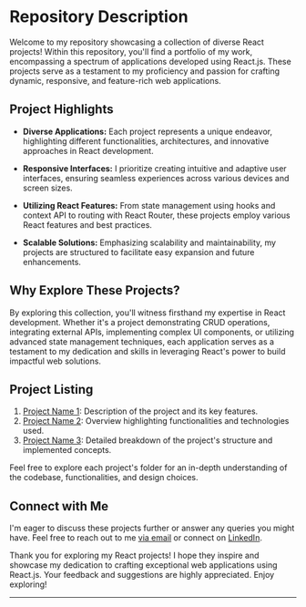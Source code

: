 # Repository Description

Welcome to my repository showcasing a collection of diverse React projects! Within this repository, you'll find a portfolio of my work, encompassing a spectrum of applications developed using React.js. These projects serve as a testament to my proficiency and passion for crafting dynamic, responsive, and feature-rich web applications.

## Project Highlights

- **Diverse Applications:** Each project represents a unique endeavor, highlighting different functionalities, architectures, and innovative approaches in React development.
  
- **Responsive Interfaces:** I prioritize creating intuitive and adaptive user interfaces, ensuring seamless experiences across various devices and screen sizes.
  
- **Utilizing React Features:** From state management using hooks and context API to routing with React Router, these projects employ various React features and best practices.
  
- **Scalable Solutions:** Emphasizing scalability and maintainability, my projects are structured to facilitate easy expansion and future enhancements.

## Why Explore These Projects?

By exploring this collection, you'll witness firsthand my expertise in React development. Whether it's a project demonstrating CRUD operations, integrating external APIs, implementing complex UI components, or utilizing advanced state management techniques, each application serves as a testament to my dedication and skills in leveraging React's power to build impactful web solutions.

## Project Listing

1. [Project Name 1](link): Description of the project and its key features.
2. [Project Name 2](link): Overview highlighting functionalities and technologies used.
3. [Project Name 3](link): Detailed breakdown of the project's structure and implemented concepts.

Feel free to explore each project's folder for an in-depth understanding of the codebase, functionalities, and design choices.

## Connect with Me

I'm eager to discuss these projects further or answer any queries you might have. Feel free to reach out to me [via email](mailto:undyin0@gmail.com) or connect on [LinkedIn]( https://www.linkedin.com/in/ijaas-f-948804112/ ).

Thank you for exploring my React projects! I hope they inspire and showcase my dedication to crafting exceptional web applications using React.js. Your feedback and suggestions are highly appreciated. Enjoy exploring!

---
